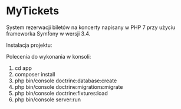 # MyTickets

System rezerwacji biletów na koncerty napisany w PHP 7 przy użyciu frameworka Symfony w wersji 3.4.

Instalacja projektu:

Polecenia do wykonania w konsoli:
1. cd app
2. composer install
3. php bin/console doctrine:database:create
4. php bin/console doctrine:migrations:migrate
5. php bin/console doctrine:fixtures:load
6. php bin/console server:run
